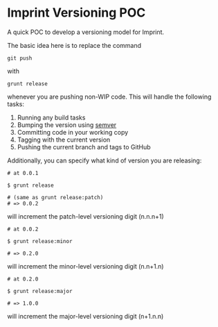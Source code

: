 Imprint Versioning POC
======================

A quick POC to develop a versioning model for Imprint. 

The basic idea here is to replace the command

    git push

with 

    grunt release

whenever you are pushing non-WIP code. This will handle the following tasks:

 1. Running any build tasks
 2. Bumping the version using [semver](http://semver.org/)
 3. Committing code in your working copy
 4. Tagging with the current version
 5. Pushing the current branch and tags to GitHub

Additionally, you can specify what kind of version you are releasing:

    # at 0.0.1

    $ grunt release
    
    # (same as grunt release:patch)
    # => 0.0.2

will increment the patch-level versioning digit (n.n.n+1)

    # at 0.0.2

    $ grunt release:minor

    # => 0.2.0

will increment the minor-level versioning digit (n.n+1.n)

    # at 0.2.0

    $ grunt release:major

    # => 1.0.0

will increment the major-level versioning digit (n+1.n.n)

